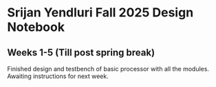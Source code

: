# Srijan Yendluri Fall 2025 Design Notebook

## Weeks 1-5 (Till post spring break)
Finished design and testbench of basic processor with all the modules. Awaiting instructions for next week.

